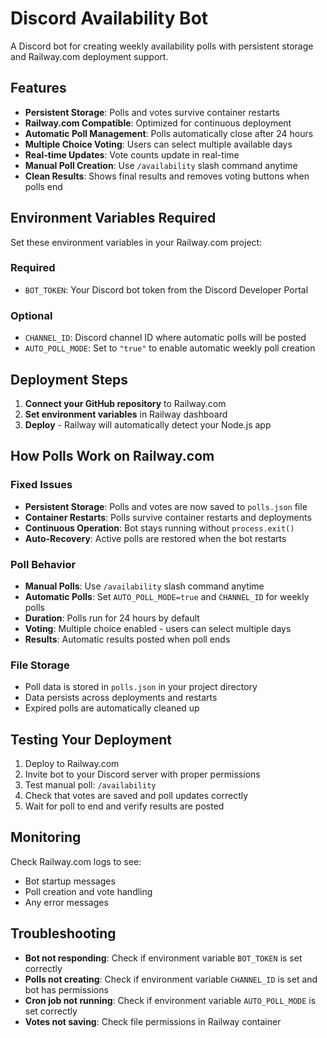 # Discord Availability Bot

A Discord bot for creating weekly availability polls with persistent storage and Railway.com deployment support.

## Features

- **Persistent Storage**: Polls and votes survive container restarts
- **Railway.com Compatible**: Optimized for continuous deployment
- **Automatic Poll Management**: Polls automatically close after 24 hours
- **Multiple Choice Voting**: Users can select multiple available days
- **Real-time Updates**: Vote counts update in real-time
- **Manual Poll Creation**: Use `/availability` slash command anytime
- **Clean Results**: Shows final results and removes voting buttons when polls end

## Environment Variables Required

Set these environment variables in your Railway.com project:

### Required

- `BOT_TOKEN`: Your Discord bot token from the Discord Developer Portal

### Optional

- `CHANNEL_ID`: Discord channel ID where automatic polls will be posted
- `AUTO_POLL_MODE`: Set to `"true"` to enable automatic weekly poll creation

## Deployment Steps

1. **Connect your GitHub repository** to Railway.com
2. **Set environment variables** in Railway dashboard
3. **Deploy** - Railway will automatically detect your Node.js app

## How Polls Work on Railway.com

### Fixed Issues

- **Persistent Storage**: Polls and votes are now saved to `polls.json` file
- **Container Restarts**: Polls survive container restarts and deployments
- **Continuous Operation**: Bot stays running without `process.exit()`
- **Auto-Recovery**: Active polls are restored when the bot restarts

### Poll Behavior

- **Manual Polls**: Use `/availability` slash command anytime
- **Automatic Polls**: Set `AUTO_POLL_MODE=true` and `CHANNEL_ID` for weekly polls
- **Duration**: Polls run for 24 hours by default
- **Voting**: Multiple choice enabled - users can select multiple days
- **Results**: Automatic results posted when poll ends

### File Storage

- Poll data is stored in `polls.json` in your project directory
- Data persists across deployments and restarts
- Expired polls are automatically cleaned up

## Testing Your Deployment

1. Deploy to Railway.com
2. Invite bot to your Discord server with proper permissions
3. Test manual poll: `/availability`
4. Check that votes are saved and poll updates correctly
5. Wait for poll to end and verify results are posted

## Monitoring

Check Railway.com logs to see:

- Bot startup messages
- Poll creation and vote handling
- Any error messages

## Troubleshooting

- **Bot not responding**: Check if environment variable `BOT_TOKEN` is set correctly
- **Polls not creating**: Check if environment variable `CHANNEL_ID` is set and bot has permissions
- **Cron job not running**: Check if environment variable `AUTO_POLL_MODE` is set correctly
- **Votes not saving**: Check file permissions in Railway container
